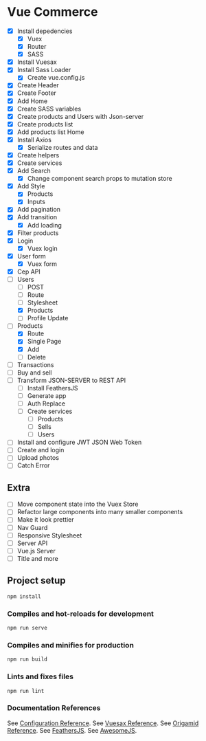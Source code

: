 # Vue Commerce

- [x] Install depedencies
  - [x] Vuex
  - [x] Router
  - [x] SASS
- [x] Install Vuesax
- [x] Install Sass Loader
  - [x] Create vue.config.js
- [x] Create Header
- [x] Create Footer
- [x] Add Home
- [x] Create SASS variables
- [x] Create products and Users with Json-server
- [x] Create products list
- [x] Add products list Home
- [x] Install Axios
  - [x] Serialize routes and data
- [x] Create helpers
- [x] Create services
- [x] Add Search
  - [x] Change component search props to mutation store
- [x] Add Style
  - [x] Products
  - [x] Inputs
- [x] Add pagination
- [x] Add transition
  - [x] Add loading
- [x] Filter products
- [x] Login
  - [x] Vuex login
- [x] User form
  - [x] Vuex form
- [x] Cep API
- [ ] Users
  - [ ] POST
  - [ ] Route
  - [ ] Stylesheet
  - [x] Products
  - [ ] Profile Update
- [ ] Products
  - [x] Route
  - [x] Single Page
  - [x] Add
  - [ ] Delete
- [ ] Transactions
- [ ] Buy and sell
- [ ] Transform JSON-SERVER to REST API
  - [ ] Install FeathersJS
  - [ ] Generate app
  - [ ] Auth Replace
  - [ ] Create services
    - [ ] Products
    - [ ] Sells
    - [ ] Users
- [ ] Install and configure JWT JSON Web Token
- [ ] Create and login
- [ ] Upload photos
- [ ] Catch Error

## Extra

- [ ] Move component state into the Vuex Store
- [ ] Refactor large components into many smaller components
- [ ] Make it look prettier
- [ ] Nav Guard
- [ ] Responsive Stylesheet
- [ ] Server API
- [ ] Vue.js Server
- [ ] Title and more

## Project setup

```
npm install
```

### Compiles and hot-reloads for development

```
npm run serve
```

### Compiles and minifies for production

```
npm run build
```

### Lints and fixes files

```
npm run lint
```

### Documentation References

See [Configuration Reference](https://cli.vuejs.org/config/).
See [Vuesax Reference](https://lusaxweb.github.io/vuesax/).
See [Origamid Reference](https://www.origamid.com/slide/vue-js-completo/).
See [FeathersJS](https://docs.feathersjs.com/guides/).
See [AwesomeJS](https://awesomejs.dev/).
